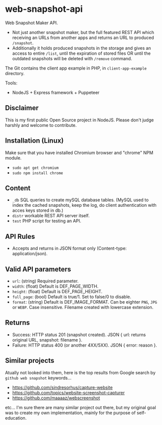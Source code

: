 # web-snapshot-api
 Web Snapshot Maker API.
  * Not just another snapshot maker, but the full featured REST API which receiving an URLs from another apps and returns an URL to produced `/snapshot`.
  * Additionally it holds produced snapshots in the storage and gives an access to entire `/list`, until the expiration of stored files OR until the outdated snapshots will be deleted with `/remove` command.

The Git contains the client app example in PHP, in `client-app-example` directory.

Tools:
  * NodeJS + Express framework + Puppeteer

## Disclaimer
This is my first public Open Source project in NodeJS. Please don't judge harshly and welcome to contribute.

## Installation (Linux)
Make sure that you have installed Chromium browser and "chrome" NPM module.
 * `sudo apt get chromium`
 * `sudo npm install chrome`

## Content
 * `_db` SQL queries to create mySQL database tables. (MySQL used to index the cached snapshots, keep the log, do client authentication with acces keys stored in db.)
 * `distr` workable REST API server itself.
 * `test` PHP script for testing an API.

## API Rules
 * Accepts and returns in JSON format only (Content-type: application/json).

## Valid API parameters
 * `url`: (string) Required parameter.
 * `width`: (float) Default is DEF_PAGE_WIDTH.
 * `height`: (float) Default is DEF_PAGE_HEIGHT.
 * `full_page`: (bool) Default is true/1. Set to false/0 to disable.
 * `format`: (string) Default is DEF_IMAGE_FORMAT. Can be eighter `PNG`, `JPG` or `WEBP`. Case insensitive. Filename created with lowercase extension.

## Returns
 * Success: HTTP status 201 (snapshot created). JSON { url: returns original URL, snapshot: filename }.
 * Failure: HTTP status 400 (or another 4XX/5XX). JSON { error: reason }.

## Similar projects
Atually not looked into them, here is the top results from Google search by `github web snapshot` keywords...
 * https://github.com/sindresorhus/capture-website
 * https://github.com/topics/website-screenshot-capturer
 * https://github.com/maaaaz/webscreenshot

etc... I'm sure there are many similar project out there, but my original goal was to create my own implementation, mainly for the purpose of self-education.
